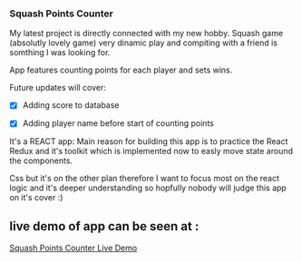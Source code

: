 ### Squash Points Counter

My latest project is directly connected with my new hobby. Squash game (absolutly lovely game) very dinamic play and compiting with a friend is somthing I was looking for.

App features counting points for each player and sets wins.

Future updates will cover:

- [x] Adding score to database 
- [x] Adding player name before start of counting points 


It's a REACT app:
Main reason for building this app is to practice the React Redux and it's toolkit which is implemented now to easly move state around the components.

Css but it's on the other plan therefore I want to focus most on the react logic and it's deeper understanding so hopfully nobody will judge this app on it's cover :)

## live demo of app can be seen at :

[Squash Points Counter Live Demo](https://squash-counter.vercel.app/)
